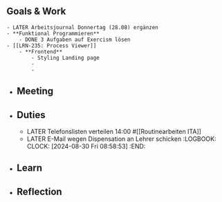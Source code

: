 ## Goals & Work
	- LATER Arbeitsjournal Donnertag (28.08) ergänzen
	- **Funktional Programmieren**
		- DONE 3 Aufgaben auf Exercism lösen
	- [[LRN-235: Process Viewer]]
		- **Frontend**
			- Styling Landing page
			-
			-
- ## Meeting
- ## Duties
	- LATER Telefonslisten verteilen 14:00 #[[Routinearbeiten ITA]]
	- LATER E-Mail wegen Dispensation an Lehrer schicken
	  :LOGBOOK:
	  CLOCK: [2024-08-30 Fri 08:58:53]
	  :END:
- ## Learn
- ## Reflection